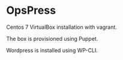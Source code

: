 # OpsPress

Centos 7 VirtualBox installation with vagrant.

The box is provisioned using Puppet.

Wordpress is installed using WP-CLI.
